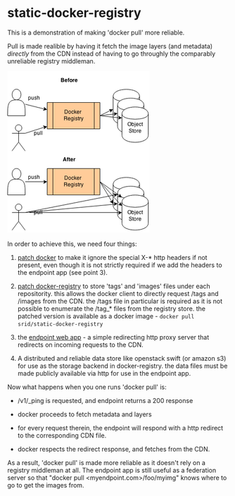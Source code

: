 static-docker-registry
======================

This is a demonstration of making 'docker pull' more reliable.

Pull is made realible by having it fetch the image layers (and metadata) *directly* 
from the CDN instead of having to go throughly the comparably unreliable registry 
middleman.

![](diagram.png)

In order to achieve this, we need four things:

1. [patch docker](https://github.com/dotcloud/docker/pull/4607) to make it ignore the 
   special X-* http headers if not present, even though it is not strictly required if 
   we add the headers to the endpoint app (see point 3).

2. [patch
   docker-registry](https://github.com/ActiveState/docker-registry/compare/static-registry)
   to store 'tags' and 'images' files under each repositority. this allows the
   docker client to directly request /tags and /images from the CDN. the /tags
   file in particular is required as it is not possible to enumerate the /tag_*
   files from the registry store. the patched version is available as a docker image -
   `docker pull srid/static-docker-registry`

3. the [endpoint web
   app](https://github.com/ActiveState/static-docker-registry/blob/master/endpoint) - a simple
   redirecting http proxy server that redirects on incoming requests to the CDN.

4. A distributed and reliable data store like openstack swift (or amazon s3) for use as the
   storage backend in docker-registry. the data files must be made publicly available via http 
   for use in the endpoint app.

Now what happens when you one runs 'docker pull' is:

* /v1/_ping is requested, and endpoint returns a 200 response

* docker proceeds to fetch metadata and layers

* for every request therein, the endpoint will respond with a http redirect to
  the corresponding CDN file.

* docker respects the redirect response, and fetches from the CDN.

As a result, 'docker pull' is made more reliable as it doesn't rely on a
registry middleman at all. The endpoint app is still useful as a federation
server so that "docker pull <myendpoint.com>/foo/myimg" knows where to go to
get the images from.


